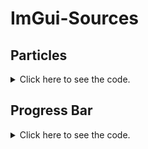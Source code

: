 # ImGui-Sources

## Particles

<details>
<summary>Click here to see the code.</summary>

<br>
    
(1) Paste this into your imgui.h file
    
```c++
IMGUI_API void        Particles(ImDrawList* d, ImVec2 b);

#include <vector>
int N = 600;
int lineMaxDist = 1400;
ImColor lineCol = { 255, 255, 255, 60 };
float lineThickness = 1.0f;

void setupPoints(std::vector<std::pair<ImVec2, ImVec2>>& n) {
    ImVec2 screenSize(ImGui::GetIO().DisplaySize);
    for (auto& p : n)
        p.second = p.first = ImVec2(rand() % (int)screenSize.x, rand() % (int)screenSize.y);
}

float length(ImVec2 x) { return x.x * x.x + x.y * x.y; }

void ImGui::Particles(ImDrawList* d, ImVec2 b)
{
    static std::vector<std::pair<ImVec2, ImVec2>> points(N);
    static auto once = (setupPoints(points), true);
    float Dist;
    for (auto& p : points) {
        Dist = sqrt(length(p.first - p.second));
        if (Dist > 0) p.first += (p.second - p.first) / Dist;
        if (Dist < 4) p.second = ImVec2(rand() % (int)b.x, rand() % (int)b.y);
    }
    for (int i = 0; i < N; i++) {
        for (int j = i + 1; j < N; j++) {
            Dist = length(points[i].first - points[j].first);
            if (Dist < lineMaxDist) d->AddLine(points[i].first, points[j].first, lineCol, lineThickness);
        }
    }
}
```
<br>
    
(2) Paste this into your menu
```c++
ImDrawList* draw;
draw = ImGui::GetWindowDrawList();
ImVec2 screenSize = ImGui::GetIO().DisplaySize;
ImGui::Particles(draw, screenSize);
```

</details>

## Progress Bar

<details>
<summary>Click here to see the code.</summary>

<br>

(1) Paste this on top of your code
   
```c++
bool animate = false;
```
<br>

(2) Paste this below (ex.) your button
   
```c++
static float progress = 0.0f;
static float progress_dir = 1.0f;
if (animate)
{
    progress += progress_dir * 0.4f * ImGui::GetIO().DeltaTime;
}
if (animate)
{
    ImGui::SetCursorPos({ 100, 86 });
    ImGui::SetNextItemWidth(150);
    ImGui::ProgressBar(progress, ImVec2(0.0f, 30.0f));
}
```
<br>
    
(3) Paste this in your buttons 'if' statement
```c++
animate = true;
```

</details>
